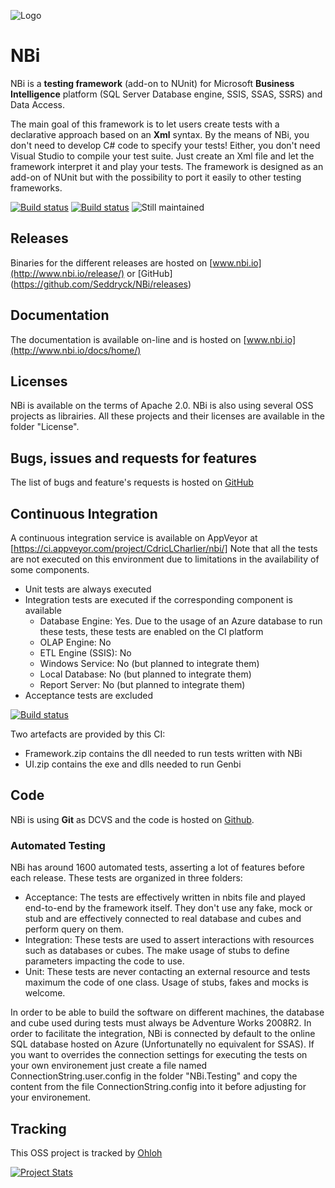 ![Logo](https://github.com/Seddryck/nbi/raw/gh-pages/img/logo-2x.png)
# NBi #
NBi is a **testing framework** (add-on to NUnit) for Microsoft **Business Intelligence** platform (SQL Server Database engine, SSIS, SSAS, SSRS) and Data Access.

The main goal of this framework is to let users create tests with a declarative approach based on an **Xml** syntax. By the means of NBi, you don't need to develop C# code to specify your tests! Either, you don't need Visual Studio to compile your test suite. Just create an Xml file and let the framework interpret it and play your tests. The framework is designed as an add-on of NUnit but with the possibility to port it easily to other testing frameworks.

[![Build status](https://img.shields.io/badge/website-nbi.io-fe762d.svg)](http://www.nbi.io)
[![Build status](https://ci.appveyor.com/api/projects/status/t5m0hr57vnsdv0v7?svg=true)](https://ci.appveyor.com/project/CdricLCharlier/nbi)
![Still maintained](https://img.shields.io/maintenance/yes/2016.svg)


## Releases ##
Binaries for the different releases are hosted on [www.nbi.io](http://www.nbi.io/release/) or [GitHub] (https://github.com/Seddryck/NBi/releases)

## Documentation ##
The documentation is available on-line and is hosted on [www.nbi.io](http://www.nbi.io/docs/home/)

## Licenses ##
NBi is available on the terms of Apache 2.0. NBi is also using several OSS projects as librairies. All these projects and their licenses are available in the folder "License". 

## Bugs, issues and requests for features ##
The list of bugs and feature's requests is hosted on [GitHub](https://github.com/Seddryck/NBi/issues)

## Continuous Integration ##
A continuous integration service is available on AppVeyor at [https://ci.appveyor.com/project/CdricLCharlier/nbi/]
Note that all the tests are not executed on this environment due to limitations in the availability of some components.

- Unit tests are always executed
- Integration tests are executed if the corresponding component is available
    - Database Engine: Yes. Due to the usage of an Azure database to run these tests, these tests are enabled on the CI platform
    - OLAP Engine: No
    - ETL Engine (SSIS): No
    - Windows Service: No (but planned to integrate them)
    - Local Database: No (but planned to integrate them)
    - Report Server: No (but planned to integrate them)
- Acceptance tests are excluded

[![Build status](https://ci.appveyor.com/api/projects/status/t5m0hr57vnsdv0v7)](https://ci.appveyor.com/project/CdricLCharlier/nbi)

Two artefacts are provided by this CI:

- Framework.zip contains the dll needed to run tests written with NBi
- UI.zip contains the exe and dlls needed to run Genbi

## Code ##
NBi is using **Git** as DCVS and the code is hosted on [Github](https://github.com/Seddryck/NBi). 

### Automated Testing ###
NBi has around 1600 automated tests, asserting a lot of features before each release. These tests are organized in three folders:

- Acceptance: The tests are effectively written in nbits file and played end-to-end by the framework itself. They don't use any fake, mock or stub and are effectively connected to real database and cubes and perform query on them.
- Integration: These tests are used to assert interactions with resources such as databases or cubes. The make usage of stubs to define parameters impacting the code to use.
- Unit: These tests are never contacting an external resource and tests maximum the code of one class. Usage of stubs, fakes and mocks is welcome.

In order to be able to build the software on different machines, the database and cube used during tests must always be Adventure Works 2008R2. In order to facilitate the integration, NBi is connected by default to the online SQL database hosted on Azure (Unfortunatelly no equivalent for SSAS). If you want to overrides the connection settings for executing the tests on your own environement just create a file named ConnectionString.user.config in the folder "NBi.Testing" and copy the content from the file ConnectionString.config into it before adjusting for your environement.

## Tracking ##
This OSS project is tracked by [Ohloh](http://www.ohloh.net/p/NBi)

[![Project Stats](https://www.ohloh.net/p/nbi/widgets/project_thin_badge.gif)](https://www.ohloh.net/p/nbi)
